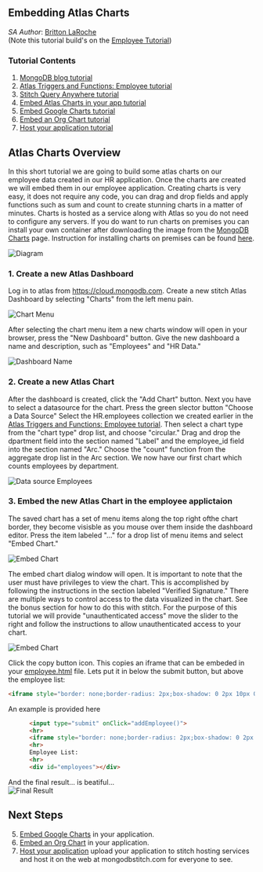 ## Embedding Atlas Charts
_SA Author_: [Britton LaRoche](mailto:britton.laroche@mongodb.com)   
(Note this tutorial build's on the [Employee Tutorial](../employee))

### Tutorial Contents 
1. [MongoDB blog tutorial](https://docs.mongodb.com/stitch/tutorials/blog-overview/)
2. [Atlas Triggers and Functions: Employee tutorial](https://github.com/brittonlaroche/MongoDB-Demos/edit/master/Stitch/employee/)
3. [Stitch Query Anywhere tutorial](https://github.com/brittonlaroche/MongoDB-Demos/edit/master/Stitch/rest)
4. [Embed Atlas Charts in your app tutorial](https://github.com/brittonlaroche/MongoDB-Demos/edit/master/Stitch/charts)
5. [Embed Google Charts tutorial](https://github.com/brittonlaroche/MongoDB-Demos/edit/master/Stitch/charts-google) 
6. [Embed an Org Chart tutorial](https://github.com/brittonlaroche/MongoDB-Demos/edit/master/Stitch/charts-org) 
7. [Host your application tutorial](https://github.com/brittonlaroche/MongoDB-Demos/edit/master/Stitch/hosting) 

## Atlas Charts Overview
In this short tutorial we are going to build some atlas charts on our employee data created in our HR application.  Once the charts are created we will embed them in our employee application.  Creating charts is very easy, it does not require any code, you can drag and drop fields and apply functions such as sum and count to create stunning charts in a matter of minutes.  Charts is hosted as a service along with Atlas so you do not need to configure any servers.  If you do want to run charts on premises you can install your own container after downloading the image from the [MongoDB Charts](https://www.mongodb.com/products/charts) page.  Instruction for installing charts on premises can be found [here](https://docs.mongodb.com/charts/onprem/installation/).

![Diagram](img/atlascharts2.jpg "Diagram")

### 1. Create a new Atlas Dashboard
Log in to atlas from https://cloud.mongodb.com. Create a new stitch Atlas Dashboard by selecting "Charts" from the left menu pain.   

![Chart Menu](img/achart1.jpg "Chart Menu")

After selecting the chart menu item a new charts window will open in your browser, press the "New Dashboard" button. Give the new dashboard a name and description, such as "Employees" and "HR Data."   

![Dashboard Name](img/achart3.jpg "Name the Dashboard")

### 2. Create a new Atlas Chart
After the dashboard is created, click the "Add Chart" button. Next you have to select a datasource for the chart. Press the green slector button "Choose a Data Source"  Select the HR.employees collection we created earlier in the [Atlas Triggers and Functions: Employee tutorial](https://github.com/brittonlaroche/MongoDB-Demos/edit/master/Stitch/employee/). Then select a chart type from the "chart type" drop list, and choose "circular."  Drag and drop the dpartment field into the section named "Label" and the employee_id field into the section named "Arc."  Choose the "count" function from the aggregate drop list in the Arc section.  We now have our first chart which counts employees by department.

![Data source Employees](img/achart5.jpg "Employees Data Source")

### 3. Embed the new Atlas Chart in the employee applictaion
The saved chart has a set of menu items along the top right ofthe chart border, they become visisble as you mouse over them inside the dashboard editor. Press the item labeled "..." for a drop list of menu items and select "Embed Chart."

![Embed Chart](img/achart6.jpg "Embed Chart")

The embed chart dialog window will open. It is important to note that the user must have privileges to view the chart.  This is accomplished by following the instructions in the section labeled "Verified Signature."  There are multiple ways to control access to the data visualized in the chart.  See the bonus section for how to do this with stitch.  For the purpose of this tutorial we will provide "unauthenticated access" move the slider to the right and follow the instructions to allow unauthenticated access to your chart.

![Embed Chart](img/achart7.jpg "Embed Chart Dialog Window")

Click the copy button icon.  This copies an iframe that can be embeded in your [employee.html](https://github.com/brittonlaroche/MongoDB-Demos/blob/master/Stitch/employee/employee.html) file.  Lets put it in below the submit button, but above the employee list:

```html
<iframe style="border: none;border-radius: 2px;box-shadow: 0 2px 10px 0 rgba(70, 76, 79, .2);" width="640" height="480" src="https://charts.mongodb.com/charts-project-0-ulibe/embed/charts?id=<your-chart-data>"></iframe>
```

An example is provided here

```html
      <input type="submit" onClick="addEmployee()">
      <hr>
      <iframe style="border: none;border-radius: 2px;box-shadow: 0 2px 10px 0 rgba(70, 76, 79, .2);" width="640" height="480" src="https://charts.mongodb.com/charts-project-0-ulibe/embed/charts?id=your-chart-data"></iframe>
      <hr>
      Employee List:
      <hr>
      <div id="employees"></div>
```

And the final result... is beatiful...   
![Final Result](img/achartEmbed3.jpg "Embeded Chart in our application")

## Next Steps
5. [Embed Google Charts](https://github.com/brittonlaroche/MongoDB-Demos/edit/master/Stitch/charts-google) in your application.
6. [Embed an Org Chart](https://github.com/brittonlaroche/MongoDB-Demos/edit/master/Stitch/charts-google) in your application.
7. [Host your application](https://github.com/brittonlaroche/MongoDB-Demos/edit/master/Stitch/hosting) upload your application to stitch hosting services and host it on the web at mongodbstitch.com for everyone to see.

